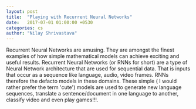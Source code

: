 ```yaml
---
layout: post
title:  "Playing with Recurrent Neural Networks"
date:   2017-07-01 01:00:00 +0530
categories: cs
author: "Nilay Shrivastava"
---
```

Recurrent Neural Networks are amusing. They are amongst the finest examples of how simple mathematical models can achieve exciting and useful results. Recurrent Neural Networks (or RNNs for short) are a type of Neural Network architecture that are used for sequential data. That is inputs that occur as a sequence like language, audio, video frames. RNNs therefore the defacto models in these domains. These simple ( I would rather prefer the term 'cute') models are used to generate new language sequences, translate a sentence/document in one language to another, classify video and even play games!!!.
